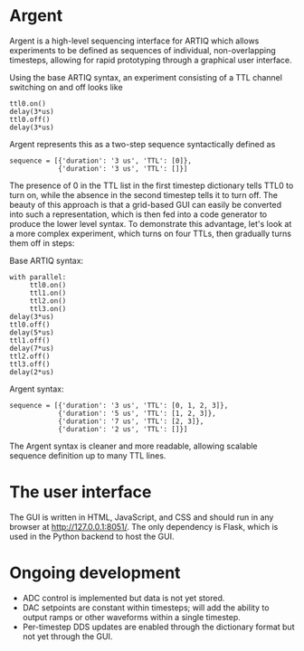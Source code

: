 # Argent
Argent is a high-level sequencing interface for ARTIQ which allows experiments to be defined as sequences of individual, non-overlapping timesteps, allowing for rapid prototyping through a graphical user interface.

Using the base ARTIQ syntax, an experiment consisting of a TTL channel switching on and off looks like 
``` 
ttl0.on()
delay(3*us)
ttl0.off() 
delay(3*us)
```
Argent represents this as a two-step sequence syntactically defined as
``` 
sequence = [{'duration': '3 us', 'TTL': [0]}, 
            {'duration': '3 us', 'TTL': []}]
```
The presence of 0 in the TTL list in the first timestep dictionary tells TTL0 to turn on, while the absence in the second timestep tells it to turn off. The beauty of this approach is that a grid-based GUI can easily be converted into such a representation, which is then fed into a code generator to produce the lower level syntax. To demonstrate this advantage, let's look at a more complex experiment, which turns on four TTLs, then gradually turns them off in steps:

Base ARTIQ syntax:
``` 
with parallel:
     ttl0.on()
     ttl1.on()
     ttl2.on()
     ttl3.on()
delay(3*us)
ttl0.off() 
delay(5*us)
ttl1.off()
delay(7*us)
ttl2.off()
ttl3.off()
delay(2*us)
```
Argent syntax:
``` 
sequence = [{'duration': '3 us', 'TTL': [0, 1, 2, 3]}, 
            {'duration': '5 us', 'TTL': [1, 2, 3]},
            {'duration': '7 us', 'TTL': [2, 3]},
            {'duration': '2 us', 'TTL': []}]
```
The Argent syntax is cleaner and more readable, allowing scalable sequence definition up to many TTL lines.

# The user interface
The GUI is written in HTML, JavaScript, and CSS and should run in any browser at http://127.0.0.1:8051/. The only dependency is Flask, which is used in the Python backend to host the GUI.

# Ongoing development
* ADC control is implemented but data is not yet stored.
* DAC setpoints are constant within timesteps; will add the ability to output ramps or other waveforms within a single timestep.
* Per-timestep DDS updates are enabled through the dictionary format but not yet through the GUI.
